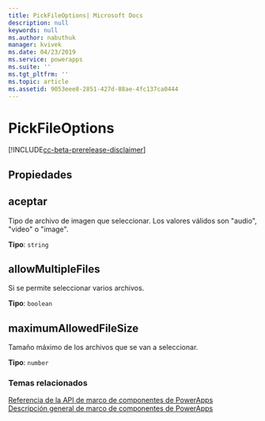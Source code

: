 ```yaml
---
title: PickFileOptions| Microsoft Docs
description: null
keywords: null
ms.author: nabuthuk
manager: kvivek
ms.date: 04/23/2019
ms.service: powerapps
ms.suite: ''
ms.tgt_pltfrm: ''
ms.topic: article
ms.assetid: 9053eee8-2851-427d-88ae-4fc137ca0444
---
```


# <a name="pickfileoptions"></a>PickFileOptions

[!INCLUDE[cc-beta-prerelease-disclaimer](../../../includes/cc-beta-prerelease-disclaimer.md)]

## <a name="properties"></a>Propiedades

## <a name="accept"></a>aceptar

Tipo de archivo de imagen que seleccionar. Los valores válidos son "audio", "video" o "image".

**Tipo**: `string`

## <a name="allowmultiplefiles"></a>allowMultipleFiles

Si se permite seleccionar varios archivos.

**Tipo**: `boolean`

## <a name="maximumallowedfilesize"></a>maximumAllowedFileSize

Tamaño máximo de los archivos que se van a seleccionar.

**Tipo**: `number`


### <a name="related-topics"></a>Temas relacionados

[Referencia de la API de marco de componentes de PowerApps](../reference/index.md)<br/>
[Descripción general de marco de componentes de PowerApps](../overview.md)